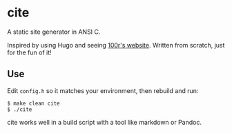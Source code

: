 # cite

A static site generator in ANSI C.

Inspired by using Hugo and seeing [100r's
website][100r]. Written from scratch, just
for the fun of it!

[100r]: https://github.com/hundredrabbits/100r.co 

## Use

Edit `config.h` so it matches your environment, then rebuild and run:

```
$ make clean cite
$ ./cite
```

cite works well in a build script with a tool like markdown or Pandoc.

